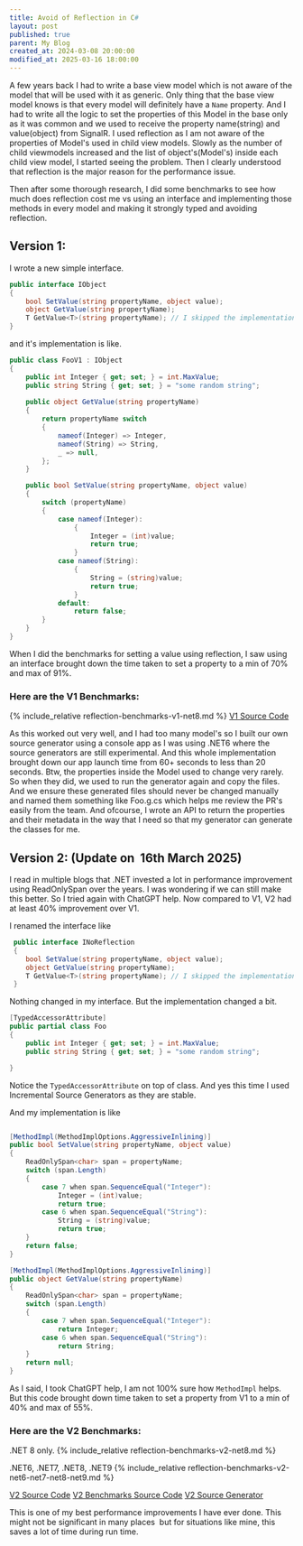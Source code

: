 ```yaml
---
title: Avoid of Reflection in C#
layout: post
published: true
parent: My Blog
created_at: 2024-03-08 20:00:00
modified_at: 2025-03-16 18:00:00
---
```



A few years back I had to write a base view model which is not aware of the model that will be used with it as generic. Only thing that the base view model knows is that every model will definitely have a `Name` property. And I had to write all the logic to set the properties of this Model in the base only as it was common and we used to receive the property name(string) and value(object) from SignalR. I used reflection as I am not aware of the properties of Model's used in child view models. Slowly as the number of child viewmodels increased and the list of object's(Model's) inside each child view model, I started seeing the problem. Then I clearly understood that reflection is the major reason for the performance issue. 


Then after some thorough research, I did some benchmarks to see how much does reflection cost me vs using an interface and implementing those methods in every model and making it strongly typed and avoiding reflection. 

## Version 1:

I wrote a new simple interface. 

```csharp
public interface IObject
{
    bool SetValue(string propertyName, object value);
    object GetValue(string propertyName);
    T GetValue<T>(string propertyName); // I skipped the implementation of this in this post. Please find that in source code. 
}
```

and it's implementation is like.

```csharp
public class FooV1 : IObject
{
    public int Integer { get; set; } = int.MaxValue;
    public string String { get; set; } = "some random string";
    
    public object GetValue(string propertyName)
    {
        return propertyName switch
        {
            nameof(Integer) => Integer,
            nameof(String) => String,
            _ => null,
        };
    }

    public bool SetValue(string propertyName, object value)
    {
        switch (propertyName)
        {
            case nameof(Integer):
                {
                    Integer = (int)value;
                    return true;
                }
            case nameof(String):
                {
                    String = (string)value;
                    return true;
                }
            default:
                return false;
        }
    }
}
```

When I did the benchmarks for setting a value using reflection, I saw using an interface brought down the time taken to set a property to a min of 70% and max of 91%.

### Here are the V1 Benchmarks: 
{% include_relative reflection-benchmarks-v1-net8.md %}
[V1 Source Code](https://github.com/sj-net/DotNet.Benchmarks/tree/main/Dotnet.Benchmarks)


As this worked out very well, and I had too many model's so I built our own source generator using a console app as I was using .NET6 where the source generators are still experimental. And this whole implementation brought down our app launch time from 60+ seconds to less than 20 seconds. Btw, the properties inside the Model used to change very rarely. So when they did, we used to run the generator again and copy the files. And we ensure these generated files should never be changed manually and named them something like Foo.g.cs which helps me review the PR's easily from the team. And ofcourse, I wrote an API to return the properties and their metadata in the way that I need so that my generator can generate the classes for me. 


## Version 2: (Update on  16th March 2025) 

I read in multiple blogs that .NET invested a lot in performance improvement using ReadOnlySpan over the years. I was wondering if we can still make this better. So I tried again with ChatGPT help. Now compared to V1, V2 had at least 40% improvement over V1. 

I renamed the interface like 

```csharp
 public interface INoReflection
 {
    bool SetValue(string propertyName, object value);
    object GetValue(string propertyName);
    T GetValue<T>(string propertyName); // I skipped the implementation of this in this post. Please find that in source code.
 }
```

Nothing changed in my interface. But the implementation changed a bit.

```csharp
[TypedAccessorAttribute]
public partial class Foo
{
    public int Integer { get; set; } = int.MaxValue;
    public string String { get; set; } = "some random string";

}
```

Notice the `TypedAccessorAttribute` on top of class. And yes this time I used Incremental Source Generators as they are stable.

And my implementation is like 

```csharp

[MethodImpl(MethodImplOptions.AggressiveInlining)]
public bool SetValue(string propertyName, object value)
{
    ReadOnlySpan<char> span = propertyName;
    switch (span.Length)
    {
        case 7 when span.SequenceEqual("Integer"):
            Integer = (int)value;
            return true;
        case 6 when span.SequenceEqual("String"):
            String = (string)value;
            return true;
    }
    return false;
}

[MethodImpl(MethodImplOptions.AggressiveInlining)]
public object GetValue(string propertyName)
{
    ReadOnlySpan<char> span = propertyName;
    switch (span.Length)
    {
        case 7 when span.SequenceEqual("Integer"):
            return Integer;
        case 6 when span.SequenceEqual("String"):
            return String;
    }
    return null;
}

```

As I said, I took ChatGPT help, I am not 100% sure how `MethodImpl` helps. But this code brought down time taken to set a property from V1 to a min of 40% and max of 55%. 

### Here are the V2 Benchmarks: 

.NET 8 only.
{% include_relative reflection-benchmarks-v2-net8.md %}

.NET6, .NET7, .NET8, .NET9
{% include_relative reflection-benchmarks-v2-net6-net7-net8-net9.md %}

[V2 Source Code](https://github.com/DotNetExtended/Default/tree/main/src/DotNetExtended.NoReflection)
[V2 Benchmarks Source Code](https://github.com/DotNetExtended/Default/tree/main/src/DotNetExtended.NoReflection.Tests)
[V2 Source Generator](https://github.com/DotNetExtended/Default/tree/main/src/DotNetExtended.NoReflection.SourceGenerators)


This is one of my best performance improvements I have ever done. This might not be significant in many places  but for situations like mine, this saves a lot of time during run time.